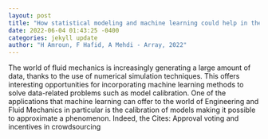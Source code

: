 ```yaml
--- 
layout: post 
title: "How statistical modeling and machine learning could help in the calibration of numerical simulation and fluid mechanics models? Application to the calibration of " 
date: 2022-06-04 01:43:25 -0400 
categories: jekyll update 
author: "H Amroun, F Hafid, A Mehdi - Array, 2022" 
--- 
```

The world of fluid mechanics is increasingly generating a large amount of data, thanks to the use of numerical simulation techniques. This offers interesting opportunities for incorporating machine learning methods to solve data-related problems such as model calibration. One of the applications that machine learning can offer to the world of Engineering and Fluid Mechanics in particular is the calibration of models making it possible to approximate a phenomenon. Indeed, the Cites: Approval voting and incentives in crowdsourcing